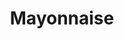 ---
layout: recette
categories: [recettes]
hidden: true
lang: fr
title: Mayonnaise
type: base
ingredients: 
  - nom: huile de tournesol
    qte: 150
    unite: mL
  - nom: oeuf
    qte: 1
  - nom: moutarde de Dijon
    qte: 1
    unite: cuillère à soupe
  - nom: vinaigre
    qte: 1
    unite: cuillère à soupe
preconditions:
  - Tous les ingrédients doivent être à température ambiante
etapes:
  - label: "Préparation"
    details:
      - Mettre tous les ingrédients dans un bol
      - Saler et poivrer
      - Mixer jusqu'à ce que ça prenne, en commençant par le fond
materiel:
  - mixeur plongeant
---